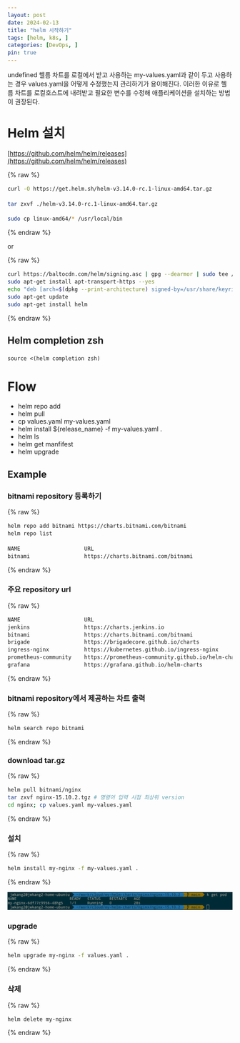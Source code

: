 ```yaml
---
layout: post
date: 2024-02-13
title: "helm 시작하기"
tags: [helm, k8s, ]
categories: [DevOps, ]
pin: true
---
```


undefined
헬름 차트를 로컬에서 받고 사용하는 my-values.yaml과 같이 두고 사용하는 경우 values.yaml을 어떻게 수정했는지 관리하기가 용이해진다. 이러한 이유로 헬름 차트를 로컬호스트에 내려받고 필요한 변수를 수정해 애플리케이션을 설치하는 방법이 권장된다.


# Helm 설치


[https://github.com/helm/helm/releases](https://github.com/helm/helm/releases)


{% raw %}
```bash
curl -O https://get.helm.sh/helm-v3.14.0-rc.1-linux-amd64.tar.gz

tar zxvf ./helm-v3.14.0-rc.1-linux-amd64.tar.gz

sudo cp linux-amd64/* /usr/local/bin
```
{% endraw %}


or


{% raw %}
```bash
curl https://baltocdn.com/helm/signing.asc | gpg --dearmor | sudo tee /usr/share/keyrings/helm.gpg > /dev/null
sudo apt-get install apt-transport-https --yes
echo "deb [arch=$(dpkg --print-architecture) signed-by=/usr/share/keyrings/helm.gpg] https://baltocdn.com/helm/stable/debian/ all main" | sudo tee /etc/apt/sources.list.d/helm-stable-debian.list
sudo apt-get update
sudo apt-get install helm
```
{% endraw %}


## Helm completion zsh


`source <(helm completion zsh)`


# Flow

- helm repo add
- helm pull
- cp values.yaml my-values.yaml
- helm install ${release_name} -f my-values.yaml .
- helm ls
- helm get manfifest
- helm upgrade

## Example


### bitnami repository 등록하기


{% raw %}
```bash
helm repo add bitnami https://charts.bitnami.com/bitnami
helm repo list

NAME                	URL                                                               
bitnami             	https://charts.bitnami.com/bitnami
```
{% endraw %}


### 주요 repository url


{% raw %}
```bash
NAME                	URL                                               
jenkins             	https://charts.jenkins.io                         
bitnami             	https://charts.bitnami.com/bitnami                
brigade             	https://brigadecore.github.io/charts              
ingress-nginx       	https://kubernetes.github.io/ingress-nginx        
prometheus-community	https://prometheus-community.github.io/helm-charts
grafana             	https://grafana.github.io/helm-charts
```
{% endraw %}


### bitnami repository에서 제공하는 차트 출력


{% raw %}
```bash
helm search repo bitnami
```
{% endraw %}


### download tar.gz


{% raw %}
```bash
helm pull bitnami/nginx
tar zxvf nginx-15.10.2.tgz # 명령어 입력 시점 최상위 version
cd nginx; cp values.yaml my-values.yaml
```
{% endraw %}


### 설치


{% raw %}
```bash
helm install my-nginx -f my-values.yaml .
```
{% endraw %}


![0](/assets/img/2024-02-13-helm-시작하기.md/0.png)


### upgrade


{% raw %}
```bash
helm upgrade my-nginx -f values.yaml .
```
{% endraw %}


### 삭제


{% raw %}
```bash
helm delete my-nginx
```
{% endraw %}

